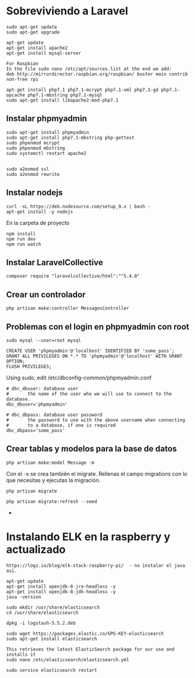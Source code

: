 # Sobreviviendo a Laravel

```
sudo apt-get update
sudo apt-get upgrade

apt-get update
apt-get install apache2
apt-get install mysql-server

For Raspbian
In the file sudo nano /etc/apt/sources.list at the end we add:
deb http://mirrordirector.raspbian.org/raspbian/ buster main contrib non-free rpi

apt-get install php7.1 php7.1-mcrypt php7.1-xml php7.1-gd php7.1-opcache php7.1-mbstring php7.1-mysql
sudo apt-get install libapache2-mod-php7.1
```

## Instalar phpmyadmin

```
sudo apt-get install phpmyadmin
sudo apt-get install php7.1-mbstring php-gettext
sudo phpenmod mcrypt
sudo phpenmod mbstring
sudo systemctl restart apache2


sudo a2enmod ssl
sudo a2enmod rewrite

```

## Instalar nodejs

````
curl -sL https://deb.nodesource.com/setup_9.x | bash -
apt-get install -y nodejs
````

En la carpeta de proyecto

````
npm install
npm run dev
npm run watch
````

## Instalar LaravelCollective

```
composer require "laravelcollective/html":"^5.4.0"
```

## Crear un controlador

```
php artisan make:controller MessagesController
```



## Problemas con el login en phpmyadmin con root

```
sudo mysql --user=root mysql

CREATE USER 'phpmyadmin'@'localhost' IDENTIFIED BY 'some_pass';
GRANT ALL PRIVILEGES ON *.* TO 'phpmyadmin'@'localhost' WITH GRANT OPTION;
FLUSH PRIVILEGES;
```

Using sudo, edit /etc/dbconfig-common/phpmyadmin.conf

```
# dbc_dbuser: database user
#       the name of the user who we will use to connect to the database.
dbc_dbuser='phpmyadmin'

# dbc_dbpass: database user password
#       the password to use with the above username when connecting
#       to a database, if one is required
dbc_dbpass='some_pass'
```

## Crear tablas y modelos para la base de datos

```
php artisan make:model Message -m
```

Con el `-m` se crea también el migrate. Rellenas el campo migrations con lo que necesitas y ejecutas la migración.

```
php artisan migrate
```

```
php artisan migrate:refresh --seed
```

-

# Instalando ELK en la raspberry y actualizado

```
https://logz.io/blog/elk-stack-raspberry-pi/  - no instalar el java así.

apt-get update
apt-get install openjdk-8-jre-headless -y
apt-get install openjdk-8-jdk-headless -y
java -version

sudo mkdir /usr/share/elasticsearch
cd /usr/share/elasticsearch

dpkg -i logstash-5.5.2.deb

sudo wget https://packages.elastic.co/GPG-KEY-elasticsearch
sudo apt-get install elasticsearch

This retrieves the latest ElasticSearch package for our use and installs it
sudo nano /etc/elasticsearch/elasticsearch.yml

sudo service elasticsearch restart



```
